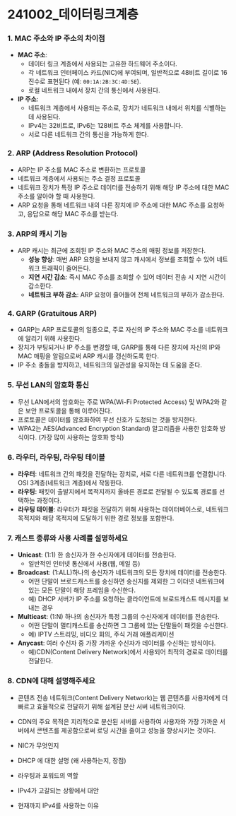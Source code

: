 # 241002_데이터링크계층

### 1. MAC 주소와 IP 주소의 차이점

- **MAC 주소**:
    - 데이터 링크 계층에서 사용되는 고유한 하드웨어 주소이다.
    - 각 네트워크 인터페이스 카드(NIC)에 부여되며, 일반적으로 48비트 길이로 16진수로 표현된다 (예: `00:1A:2B:3C:4D:5E`).
    - 로컬 네트워크 내에서 장치 간의 통신에서 사용된다.
- **IP 주소**:
    - 네트워크 계층에서 사용되는 주소로, 장치가 네트워크 내에서 위치를 식별하는 데 사용된다.
    - IPv4는 32비트로, IPv6는 128비트 주소 체계를 사용합니다.
    - 서로 다른 네트워크 간의 통신을 가능하게 한다.
    

### 2. ARP (Address Resolution Protocol)

- ARP는 IP 주소를 MAC 주소로 변환하는 프로토콜
- 네트워크 계층에서 사용되는 주소 결정 프로토콜
- 네트워크 장치가 특정 IP 주소로 데이터를 전송하기 위해 해당 IP 주소에 대한 MAC 주소를 알아야 할 때 사용한다.
- ARP 요청을 통해 네트워크 내의 다른 장치에 IP 주소에 대한 MAC 주소를 요청하고, 응답으로 해당 MAC 주소를 받는다.

### 3. ARP의 캐시 기능

- ARP 캐시는 최근에 조회된 IP 주소와 MAC 주소의 매핑 정보를 저장한다.
    - **성능 향상**: 매번 ARP 요청을 보내지 않고 캐시에서 정보를 조회할 수 있어 네트워크 트래픽이 줄어든다.
    - **지연 시간 감소**: 즉시 MAC 주소를 조회할 수 있어 데이터 전송 시 지연 시간이 감소한다.
    - **네트워크 부하 감소**: ARP 요청이 줄어들어 전체 네트워크의 부하가 감소한다.
    

### 4. GARP (Gratuitous ARP)

- GARP는 ARP 프로토콜의 일종으로, 주로 자신의 IP 주소와 MAC 주소를 네트워크에 알리기 위해 사용한다.
- 장치가 부팅되거나 IP 주소를 변경할 때, GARP를 통해 다른 장치에 자신의 IP와 MAC 매핑을 알림으로써 ARP 캐시를 갱신하도록 한다.
- IP 주소 충돌을 방지하고, 네트워크의 일관성을 유지하는 데 도움을 준다.

### 5. 무선 LAN의 암호화 통신

- 무선 LAN에서의 암호화는 주로 WPA(Wi-Fi Protected Access) 및 WPA2와 같은 보안 프로토콜을 통해 이루어진다.
- 프로토콜은 데이터를 암호화하여 무선 신호가 도청되는 것을 방지한다.
- WPA2는 AES(Advanced Encryption Standard) 알고리즘을 사용한 암호화 방식이다. (가장 많이 사용하는 암호화 방식)

### 6. 라우터, 라우팅, 라우팅 테이블

- **라우터**: 네트워크 간의 패킷을 전달하는 장치로, 서로 다른 네트워크를 연결합니다. OSI 3계층(네트워크 계층)에서 작동한다.
- **라우팅**: 패킷이 출발지에서 목적지까지 올바른 경로로 전달될 수 있도록 경로를 선택하는 과정이다.
- **라우팅 테이블**: 라우터가 패킷을 전달하기 위해 사용하는 데이터베이스로, 네트워크 목적지와 해당 목적지에 도달하기 위한 경로 정보를 포함한다.

### 7. 캐스트 종류와 사용 사례를 설명하세요

- **Unicast**: (1:1) 한 송신자가 한 수신자에게 데이터를 전송한다.
    - 일반적인 인터넷 통신에서 사용(웹, 메일 등)
- **Broadcast**: (1:ALL)하나의 송신자가 네트워크의 모든 장치에 데이터를 전송한다.
    - 어떤 단말이 브로드캐스트를 송신하면 송신지를 제외한 그 이더넷 네트워크에 있는 모든 단말이 해당 프레임을 수신한다.
    - 예) DHCP 서버가 IP 주소를 요청하는 클라이언트에 브로드캐스트 메시지를 보내는 경우
- **Multicast**: (1:N) 하나의 송신자가 특정 그룹의 수신자에게 데이터를 전송한다.
    - 어떤 단말이 멀티캐스트를 송신하면 그 그룹에 있는 단말들이 패킷을 수신한다.
    - 예) IPTV 스트리밍, 비디오 회의, 주식 거래 애플리케이션
- **Anycast**: 여러 수신자 중 가장 가까운 수신자가 데이터를 수신하는 방식이다.
    - 예)CDN(Content Delivery Network)에서 사용되어 최적의 경로로 데이터를 전달한다.

### 8. CDN에 대해 설명해주세요

- 콘텐츠 전송 네트워크(Content Delivery Network)는 웹 콘텐츠를 사용자에게 더 빠르고 효율적으로 전달하기 위해 설계된 분산 서버 네트워크이다.
- CDN의 주요 목적은 지리적으로 분산된 서버를 사용하여 사용자와 가장 가까운 서버에서 콘텐츠를 제공함으로써 로딩 시간을 줄이고 성능을 향상시키는 것이다.

- NIC가 무엇인지
- DHCP 에 대한 설명 (왜 사용하는지, 장점)
- 라우팅과 포워드의 역할
- IPv4가 고갈되는 상황에서 대안
- 현재까지 IPv4를 사용하는 이유
